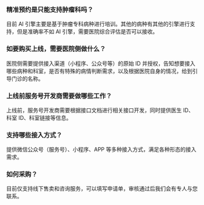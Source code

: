 ### 精准预约是只能支持肿瘤科吗？
目前 AI 引擎主要是基于肿瘤专科病种进行培训。其他的病种有其他的引擎进行支持，但是准确率不如 AI 引擎，需要医院综合评估是否可以接收。

### 如要购买上线，需要医院侧做什么？
医院侧需要提供接入渠道（小程序、公众号等）的原始 ID 并授权，告知想要接入哪些病种和科室，是否有特殊的病情判断需求，以及根据医院自身的情况，给到引导门诊的名称。

### 上线前服务号开发商需要做哪些工作？
上线前，服务号开发商需要根据接口文档进行相关接口开发，同时提供医生 ID、科室 ID、科室链接等信息。

### 支持哪些接入方式？
提供微信公众号（服务号）、小程序、APP 等多种接入方式，满足各种形态的接入需求。

### 如何采购？
目前仅支持线下售卖和咨询服务，可以填写申请单，审核通过后我们会有专人与您联系。

